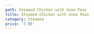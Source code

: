 ```yaml
---
path: Steamed Chicken with Snow Peas
title: Steamed Chicken with Snow Peas
category: Steamed
price: '7.95'
---
```


